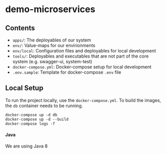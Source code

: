 # demo-microservices


## Contents

- `apps/`: The deployables of our system
- `env/`: Value-maps for our envirionments
- `env/local`: Configuration files and deployables for local development
- `tools/`: Deployables and executables that are not part of the core system (e.g. swagger-ui, system-test)
- `docker-compose.yml`: Docker-compose setup for local development
- `.env.sample`: Template for docker-compose `.env` file

## Local Setup

To run the project locally, use the `docker-compose.yml`. To build the images, the `db` container needs to be running.

```
docker-compose up -d db
docker-compose up -d --build
docker-compose logs -f
```

#### Java
We are using Java 8
